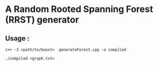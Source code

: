 # A Random Rooted Spanning Forest (RRST) generator
## Usage :
```
c++ -I <path/to/boost>  generateForest.cpp -o compiled
```
```
./compiled <graph.txt>
```
